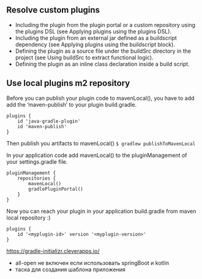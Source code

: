 ## Resolve custom plugins
- Including the plugin from the plugin portal or a custom repository using the plugins DSL (see Applying plugins using the plugins DSL).
- Including the plugin from an external jar defined as a buildscript dependency (see Applying plugins using the buildscript block).
- Defining the plugin as a source file under the buildSrc directory in the project (see Using buildSrc to extract functional logic).
- Defining the plugin as an inline class declaration inside a build script.

## Use local plugins m2 repository
Before you can publish your plugin code to mavenLocal(), you have to add add the ‘maven-publish’ to your plugin build.gradle.
```
plugins {
    id 'java-gradle-plugin'
    id 'maven-publish'
}
```

Then publish you artifacts to mavenLocal()
`$ gradlew publishToMavenLocal` 

In your application code add mavenLocal() to the pluginManagement of your settings.gradle file.
```
pluginManagement {
    repositories {
        mavenLocal()
        gradlePluginPortal()
    }
}
```

Now you can reach your plugin in your application build.gradle from maven local repository :)
```
plugins {
    id '<myplugin-id>' version '<myplugin-version>'
}
```







https://gradle-initializr.cleverapps.io/


- all-open не включен если использовать springBoot и kotlin
- таска для создания шаблона приложения